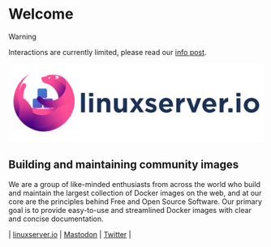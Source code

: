 # Welcome

> [!WARNING]
> Interactions are currently limited, please read our [info post](https://info.linuxserver.io/issues/2024-08-26-limited-interactions/).

![Linuxserver](https://github.com/linuxserver/.github/raw/main/branding/logos/Linuxserver-Logo-RGB.png)

## Building and maintaining community images

We are a group of like-minded enthusiasts from across the world who build and maintain the largest collection of Docker images on the web, and at our core are the principles behind Free and Open Source Software. Our primary goal is to provide easy-to-use and streamlined Docker images with clear and concise documentation.

| [linuxserver.io](https://www.linuxserver.io/) | [Mastodon](https://mastodon.linuxserver.io/@team) | [Twitter](https://twitter.com/linuxserverio) |
